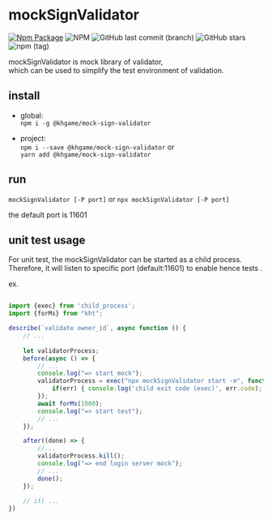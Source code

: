 # mockSignValidator

[![Npm Package](https://img.shields.io/npm/v/@khgame/mock-sign-validator.svg?style=flat)](https://img.shields.io/npm/v/@khgame/mock-sign-validator.svg?style=flat)
![NPM](https://img.shields.io/npm/l/@khgame/mock-sign-validator.svg?color=purple)
![GitHub last commit (branch)](https://img.shields.io/github/last-commit/khgame/mockSignValidator/master.svg?color=purple)
![GitHub stars](https://img.shields.io/github/stars/khgame/mockSignValidator.svg?color=blue)
![npm (tag)](https://img.shields.io/npm/v/@khgame/mock-sign-validator/latest.svg?color=blue)

mockSignValidator is mock library of validator,  
which can be used to simplify the test environment of validation. 

## install

- global:  
    `npm i -g @khgame/mock-sign-validator`
    
- project:  
    `npm i --save @khgame/mock-sign-validator` or  
    `yarn add @khgame/mock-sign-validator`

## run

`mockSignValidator [-P port]` or
`npx mockSignValidator [-P port]`
 
the default port is 11601

## unit test usage

For unit test, the mockSignValidator can be started as a child process. Therefore, it will listen to specific port (default:11601) to enable hence tests .

ex.
```js

import {exec} from 'child_process';
import {forMs} from "kht";

describe(`validate owner_id`, async function () {
    // ...
    
    let validatorProcess;
    before(async () => {
        // ...
        console.log("=> start mock");
        validatorProcess = exec("npx mockSignValidator start -m", function (err) {
            if(err) { console.log('child exit code (exec)', err.code); }
        });
        await forMs(1000);
        console.log("=> start test");
        // ...
    });

    after((done) => {
        //...
        validatorProcess.kill();
        console.log("=> end login server mock");
        // ...
        done();
    });
    
    // it( ...
})

``` 


